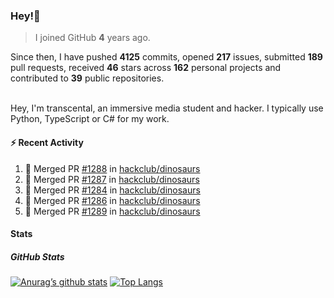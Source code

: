 ### Hey!👋
<!-- [![Banner](banner.png)](https://dillonb07.is-a.dev) -->


> I joined GitHub **4** years ago.

Since then, I have pushed **4125** commits, opened **217** issues, submitted **189** pull requests, received **46** stars across **162** personal projects and contributed to **39** public repositories.

<br>
Hey, I'm transcental, an immersive media student and hacker. I typically use Python, TypeScript or C# for my work.

<br>

#### :zap: Recent Activity

<!--START_SECTION:activity-->
1. 🎉 Merged PR [#1288](https://github.com/hackclub/dinosaurs/pull/1288) in [hackclub/dinosaurs](https://github.com/hackclub/dinosaurs)
2. 🎉 Merged PR [#1287](https://github.com/hackclub/dinosaurs/pull/1287) in [hackclub/dinosaurs](https://github.com/hackclub/dinosaurs)
3. 🎉 Merged PR [#1284](https://github.com/hackclub/dinosaurs/pull/1284) in [hackclub/dinosaurs](https://github.com/hackclub/dinosaurs)
4. 🎉 Merged PR [#1286](https://github.com/hackclub/dinosaurs/pull/1286) in [hackclub/dinosaurs](https://github.com/hackclub/dinosaurs)
5. 🎉 Merged PR [#1289](https://github.com/hackclub/dinosaurs/pull/1289) in [hackclub/dinosaurs](https://github.com/hackclub/dinosaurs)
<!--END_SECTION:activity-->

#### Stats

##### GitHub Stats
[![Anurag’s github stats](https://github-readme-stats.vercel.app/api?username=transcental&show_icons=true&theme=radical)](https://github.com/transcental)
[![Top Langs](https://github-readme-stats.vercel.app/api/top-langs/?username=transcental&layout=compact&theme=radical)](https://github.com/transcental)
